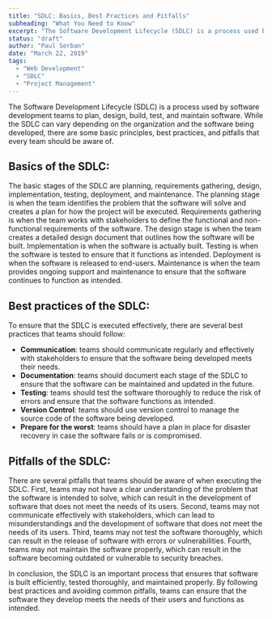 ```yaml
---
title: "SDLC: Basics, Best Practices and Pitfalls"
subheading: "What You Need to Know"
excerpt: "The Software Development Lifecycle (SDLC) is a process used by software development teams to plan, design, build, test, and maintain software. While the SDLC can vary depending on the organization and the software being developed, there are some basic principles, best practices, and pitfalls that every team should be aware of."
status: "draft"
author: "Paul Serban"
date: "March 22, 2019"
tags:
  - "Web Development"
  - "SDLC"
  - "Project Management"
---
```


The Software Development Lifecycle (SDLC) is a process used by software development teams to plan, design, build, test, and maintain software. While the SDLC can vary depending on the organization and the software being developed, there are some basic principles, best practices, and pitfalls that every team should be aware of.

## Basics of the SDLC:

The basic stages of the SDLC are planning, requirements gathering, design, implementation, testing, deployment, and maintenance. The planning stage is when the team identifies the problem that the software will solve and creates a plan for how the project will be executed. Requirements gathering is when the team works with stakeholders to define the functional and non-functional requirements of the software. The design stage is when the team creates a detailed design document that outlines how the software will be built. Implementation is when the software is actually built. Testing is when the software is tested to ensure that it functions as intended. Deployment is when the software is released to end-users. Maintenance is when the team provides ongoing support and maintenance to ensure that the software continues to function as intended.

## Best practices of the SDLC:

To ensure that the SDLC is executed effectively, there are several best practices that teams should follow:

- **Communication**: teams should communicate regularly and effectively with stakeholders to ensure that the software being developed meets their needs.
- **Documentation**: teams should document each stage of the SDLC to ensure that the software can be maintained and updated in the future.
- **Testing**: teams should test the software thoroughly to reduce the risk of errors and ensure that the software functions as intended.
- **Version Control**: teams should use version control to manage the source code of the software being developed.
- **Prepare for the worst**: teams should have a plan in place for disaster recovery in case the software fails or is compromised.

## Pitfalls of the SDLC:

There are several pitfalls that teams should be aware of when executing the SDLC. First, teams may not have a clear understanding of the problem that the software is intended to solve, which can result in the development of software that does not meet the needs of its users. Second, teams may not communicate effectively with stakeholders, which can lead to misunderstandings and the development of software that does not meet the needs of its users. Third, teams may not test the software thoroughly, which can result in the release of software with errors or vulnerabilities. Fourth, teams may not maintain the software properly, which can result in the software becoming outdated or vulnerable to security breaches.

In conclusion, the SDLC is an important process that ensures that software is built efficiently, tested thoroughly, and maintained properly. By following best practices and avoiding common pitfalls, teams can ensure that the software they develop meets the needs of their users and functions as intended.
